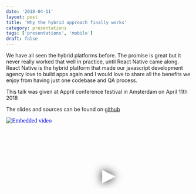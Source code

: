 ```yaml
---
date: '2018-04-11'
layout: post
title: 'Why the hybrid approach finally works'
category: presentations
tags: ['presentations', 'mobile']
draft: false
---
```


We have all seen the hybrid platforms before. The promise is great but it never really worked that well in practice, until React Native came along. React Native is the hybrid platform that made our javascript development agency love to build apps again and I would love to share all the benefits we enjoy from having just one codebase and QA process.

This talk was given at Appril conference festival in Amsterdam on April 11th 2018

The slides and sources can be found on [github](https://github.com/peterpeerdeman/why-the-hybrid-approach-finally-works)

<iframe
  width="560"
  height="315"
  src="https://www.youtube.com/embed/ei-uWP-Wczk"
  srcdoc="<style>*{padding:0;margin:0;overflow:hidden}html,body{height:100%}img,span{position:absolute;width:100%;top:0;bottom:0;margin:auto}span{height:1.5em;text-align:center;font:48px/1.5 sans-serif;color:white;text-shadow:0 0 0.5em black}</style><a href=https://www.youtube.com/embed/ei-uWP-Wczk?autoplay=1><img src=https://img.youtube.com/vi/ei-uWP-Wczk/hqdefault.jpg alt='Embedded video'><span>▶</span></a>"
  frameborder="0"
  allow="accelerometer; autoplay; encrypted-media; gyroscope; picture-in-picture"
  allowfullscreen
  title="Embedded video"
></iframe>
